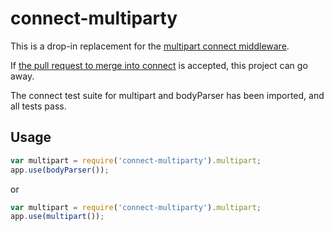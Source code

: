 # connect-multiparty

This is a drop-in replacement for the
[multipart connect middleware](https://github.com/senchalabs/connect/blob/master/lib/middleware/multipart.js).

If
[the pull request to merge into connect](https://github.com/senchalabs/connect/pull/786)
is accepted, this project can go away.

The connect test suite for multipart and bodyParser has been imported, and all
tests pass.

## Usage

```js
var multipart = require('connect-multiparty').multipart;
app.use(bodyParser());
```
or

```js
var multipart = require('connect-multiparty').multipart;
app.use(multipart());
```

